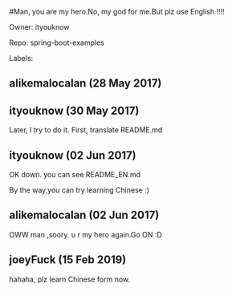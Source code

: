 #Man, you are my hero.No, my god for me.But plz use English !!!!

Owner: ityouknow

Repo: spring-boot-examples

Labels: 

## alikemalocalan (28 May 2017)



## ityouknow (30 May 2017)

Later, I try to do it.
First, translate README.md

## ityouknow (02 Jun 2017)

OK down. you can see  README_EN.md

By the way,you can try learning Chinese :)

## alikemalocalan (02 Jun 2017)

OWW man ,soory. u r my hero again.Go ON :D

## joeyFuck (15 Feb 2019)

hahaha, plz learn Chinese form now.

